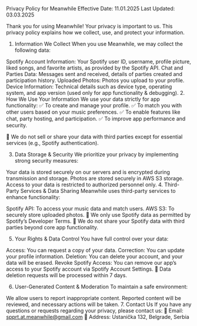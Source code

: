 Privacy Policy for Meanwhile
Effective Date: 11.01.2025
Last Updated: 03.03.2025

Thank you for using Meanwhile! Your privacy is important to us. This privacy policy explains how we collect, use, and protect your information.

1. Information We Collect
When you use Meanwhile, we may collect the following data:

Spotify Account Information: Your Spotify user ID, username, profile picture, liked songs, and favorite artists, as provided by the Spotify API.
Chat and Parties Data: Messages sent and received, details of parties created and participation history.
Uploaded Photos: Photos you upload to your profile.
Device Information: Technical details such as device type, operating system, and app version (used only for app functionality & debugging).
2. How We Use Your Information
We use your data strictly for app functionality:
✅ To create and manage your profile.
✅ To match you with other users based on your music preferences.
✅ To enable features like chat, party hosting, and participation.
✅ To improve app performance and security.

🚫 We do not sell or share your data with third parties except for essential services (e.g., Spotify authentication).

3. Data Storage & Security
We prioritize your privacy by implementing strong security measures:

Your data is stored securely on our servers and is encrypted during transmission and storage.
Photos are stored securely in AWS S3 storage.
Access to your data is restricted to authorized personnel only.
4. Third-Party Services & Data Sharing
Meanwhile uses third-party services to enhance functionality:

Spotify API: To access your music data and match users.
AWS S3: To securely store uploaded photos.
📢 We only use Spotify data as permitted by Spotify’s Developer Terms.
📢 We do not share your Spotify data with third parties beyond core app functionality.

5. Your Rights & Data Control
You have full control over your data:

Access: You can request a copy of your data.
Correction: You can update your profile information.
Deletion: You can delete your account, and your data will be erased.
Revoke Spotify Access: You can remove our app’s access to your Spotify account via Spotify Account Settings.
📌 Data deletion requests will be processed within 7 days.

6. User-Generated Content & Moderation
To maintain a safe environment:

We allow users to report inappropriate content.
Reported content will be reviewed, and necessary actions will be taken.
7. Contact Us
If you have any questions or requests regarding your privacy, please contact us:
📧 Email: spprt.at.meanwhile@gmail.com
📍 Address: Ustanička 132, Belgrade, Serbia

